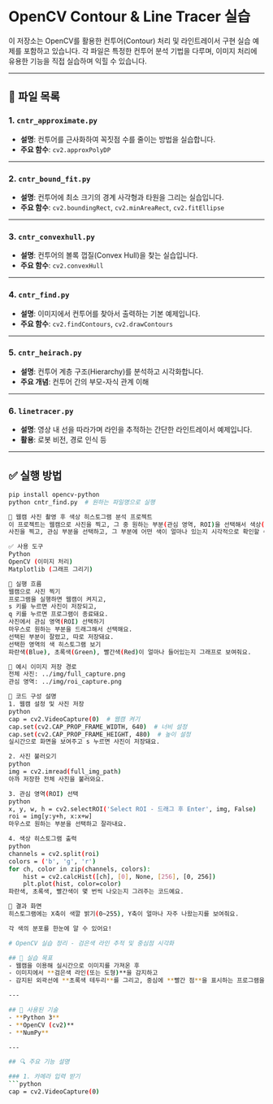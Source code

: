 # OpenCV Contour & Line Tracer 실습

이 저장소는 OpenCV를 활용한 컨투어(Contour) 처리 및 라인트레이서 구현 실습 예제를 포함하고 있습니다. 각 파일은 특정한 컨투어 분석 기법을 다루며, 이미지 처리에 유용한 기능을 직접 실습하며 익힐 수 있습니다.

---

## 📁 파일 목록

### 1. `cntr_approximate.py`
- **설명**: 컨투어를 근사화하여 꼭짓점 수를 줄이는 방법을 실습합니다.
- **주요 함수**: `cv2.approxPolyDP`

---

### 2. `cntr_bound_fit.py`
- **설명**: 컨투어에 최소 크기의 경계 사각형과 타원을 그리는 실습입니다.
- **주요 함수**: `cv2.boundingRect`, `cv2.minAreaRect`, `cv2.fitEllipse`

---

### 3. `cntr_convexhull.py`
- **설명**: 컨투어의 볼록 껍질(Convex Hull)을 찾는 실습입니다.
- **주요 함수**: `cv2.convexHull`

---

### 4. `cntr_find.py`
- **설명**: 이미지에서 컨투어를 찾아서 출력하는 기본 예제입니다.
- **주요 함수**: `cv2.findContours`, `cv2.drawContours`

---

### 5. `cntr_heirach.py`
- **설명**: 컨투어 계층 구조(Hierarchy)를 분석하고 시각화합니다.
- **주요 개념**: 컨투어 간의 부모-자식 관계 이해

---

### 6. `linetracer.py`
- **설명**: 영상 내 선을 따라가며 라인을 추적하는 간단한 라인트레이서 예제입니다.
- **활용**: 로봇 비전, 경로 인식 등

---

## ✅ 실행 방법

```bash
pip install opencv-python
python cntr_find.py  # 원하는 파일명으로 실행

📸 웹캠 사진 촬영 후 색상 히스토그램 분석 프로젝트
이 프로젝트는 웹캠으로 사진을 찍고, 그 중 원하는 부분(관심 영역, ROI)을 선택해서 색상(RGB) 히스토그램을 그려주는 프로그램입니다.
사진을 찍고, 관심 부분을 선택하고, 그 부분에 어떤 색이 얼마나 있는지 시각적으로 확인할 수 있어요!

✅ 사용 도구
Python
OpenCV (이미지 처리)
Matplotlib (그래프 그리기)

📂 실행 흐름
웹캠으로 사진 찍기
프로그램을 실행하면 웹캠이 켜지고,
s 키를 누르면 사진이 저장되고,
q 키를 누르면 프로그램이 종료돼요.
사진에서 관심 영역(ROI) 선택하기
마우스로 원하는 부분을 드래그해서 선택해요.
선택된 부분이 잘렸고, 따로 저장돼요.
선택한 영역의 색 히스토그램 보기
파란색(Blue), 초록색(Green), 빨간색(Red)이 얼마나 들어있는지 그래프로 보여줘요.

📸 예시 이미지 저장 경로
전체 사진: ../img/full_capture.png
관심 영역: ../img/roi_capture.png

🧠 코드 구성 설명
1. 웹캠 설정 및 사진 저장
python
cap = cv2.VideoCapture(0)  # 웹캠 켜기
cap.set(cv2.CAP_PROP_FRAME_WIDTH, 640)  # 너비 설정
cap.set(cv2.CAP_PROP_FRAME_HEIGHT, 480)  # 높이 설정
실시간으로 화면을 보여주고 s 누르면 사진이 저장돼요.

2. 사진 불러오기
python
img = cv2.imread(full_img_path)
아까 저장한 전체 사진을 불러와요.

3. 관심 영역(ROI) 선택
python
x, y, w, h = cv2.selectROI('Select ROI - 드래그 후 Enter', img, False)
roi = img[y:y+h, x:x+w]
마우스로 원하는 부분을 선택하고 잘라내요.

4. 색상 히스토그램 출력
python
channels = cv2.split(roi)
colors = ('b', 'g', 'r')
for ch, color in zip(channels, colors):
    hist = cv2.calcHist([ch], [0], None, [256], [0, 256])
    plt.plot(hist, color=color)
파란색, 초록색, 빨간색이 몇 번씩 나오는지 그려주는 코드예요.

💾 결과 화면
히스토그램에는 X축이 색깔 밝기(0~255), Y축이 얼마나 자주 나왔는지를 보여줘요.

각 색의 분포를 한눈에 알 수 있어요!

# OpenCV 실습 정리 - 검은색 라인 추적 및 중심점 시각화

## 📸 실습 목표
- 웹캠을 이용해 실시간으로 이미지를 가져온 후
- 이미지에서 **검은색 라인(또는 도형)**을 감지하고
- 감지된 외곽선에 **초록색 테두리**를 그리고, 중심에 **빨간 점**을 표시하는 프로그램을 구현함.

---

## 🧪 사용된 기술
- **Python 3**
- **OpenCV (cv2)**
- **NumPy**

---

## 🔍 주요 기능 설명

### 1. 카메라 입력 받기
```python
cap = cv2.VideoCapture(0)
